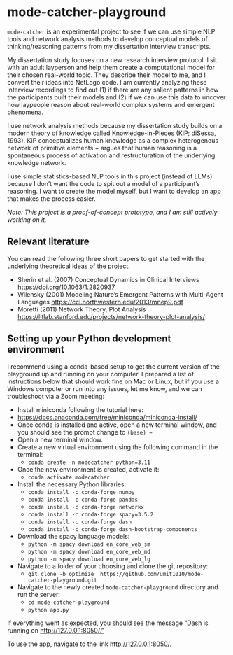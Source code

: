# mode-catcher-playground
 
`mode-catcher` is an experimental project to see if we can use simple NLP tools and network analysis methods to develop conceptual models of thinking/reasoning patterns from my dissertation interview transcripts.

My dissertation study focuses on a new research interview protocol. I sit with an adult layperson and help them create a computational model for their chosen real-world topic. They describe their model to me, and I convert their ideas into NetLogo code. I am currently analyzing these interview recordings to find out (1) if there are any salient patterns in how the participants built their models and (2) if we can use this data to uncover how laypeople reason about real-world complex systems and emergent phenomena.

I use network analysis methods because my dissertation study builds on a modern theory of knowledge called Knowledge-in-Pieces (KiP; diSessa, 1993). KiP conceptualizes human knowledge as a complex heterogenous network of primitive elements + argues that human reasoning is a spontaneous process of activation and restructuration of the underlying knowledge network.

I use simple statistics-based NLP tools in this project (instead of LLMs) because I don’t want the code to spit out a model of a participant’s reasoning. I want to create the model myself, but I want to develop an app that makes the process easier.

*Note: This project is a proof-of-concept prototype, and I am still actively working on it.*


## Relevant literature

You can read the following three short papers to get started with the underlying theoretical ideas of the project.

* Sherin et al. (2007) Conceptual Dynamics in Clinical Interviews https://doi.org/10.1063/1.2820937
* Wilensky (2001) Modeling Nature’s Emergent Patterns with Multi-Agent Languages https://ccl.northwestern.edu/2013/mnep9.pdf
* Moretti (2011) Network Theory, Plot Analysis https://litlab.stanford.edu/projects/network-theory-plot-analysis/


## Setting up your Python development environment

I recommend using a conda-based setup to get the current version of the playground up and running on your computer. I prepared a list of instructions below that should work fine on Mac or Linux, but if you use a Windows computer or run into any issues, let me know, and we can troubleshoot via a Zoom meeting:

* Install miniconda following the tutorial here: 
 * https://docs.anaconda.com/free/miniconda/miniconda-install/ 
* Once conda is installed and active, open a new terminal window, and you should see the prompt change to `(base) ~`
* Open a new terminal window.
* Create a new virtual environment using the following command in the terminal:
  * `conda create -n modecatcher python=3.11`
* Once the new environment is created, activate it:
  * `conda activate modecatcher`
* Install the necessary Python libraries:
  * `conda install -c conda-forge numpy`
  * `conda install -c conda-forge pandas` 
  * `conda install -c conda-forge networkx`
  * `conda install -c conda-forge spacy=3.5.2` 
  * `conda install -c conda-forge dash` 
  * `conda install -c conda-forge dash-bootstrap-components`
* Download the spacy language models:
  * `python -m spacy download en_core_web_sm`
  * `python -m spacy download en_core_web_md`
  * `python -m spacy download en_core_web_lg`
* Navigate to a folder of your choosing and clone the git repository:
  * `git clone -b optimize  https://github.com/umit1010/mode-catcher-playground.git`
* Navigate to the newly created `mode-catcher-playground` directory and run the server:
  * `cd mode-catcher-playground`
  * `python app.py`

If everything went as expected, you should see the message “Dash is running on http://127.0.0.1:8050/.” 

To use the app, navigate to the link http://127.0.0.1:8050/.
